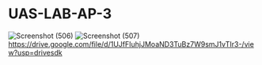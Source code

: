 # UAS-LAB-AP-3
![Screenshot (506)](https://github.com/VirginiaSimanungkalit/UAS-LAB-AP-3/assets/167727366/783161ef-7a0a-4fb6-b026-9a6ff2d0d4a7)
![Screenshot (507)](https://github.com/VirginiaSimanungkalit/UAS-LAB-AP-3/assets/167727366/264fc4d3-35f5-44da-bb5f-7c74a42dc63c)
https://drive.google.com/file/d/1UJfFIuhjJMoaND3TuBz7W9smJ1vTIr3-/view?usp=drivesdk
